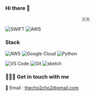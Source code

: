 ### Hi there 👋


<p align="center">
  <samp>
    🇰🇷 <br> 
  </samp>
</p>



![SWIFT](https://img.shields.io/static/v1?style=for-the-badge&logo=swift&message=SWIFT&label=&color=FA7343&labelColor=000000) 
![AWS](https://img.shields.io/badge/AWS-232F3E.svg?&style=for-the-badge&logo=Amazon%20AWS&logoColor=white&label=&color=232F3E&labelColor=000000)
### Stack
<img alt="AWS" src ="https://img.shields.io/badge/AWS-232F3E.svg?&style=for-the-badge&logo=Amazon%20AWS&logoColor=white"/>

<img alt="Google Cloud" src ="https://img.shields.io/badge/Google Cloud-4285F4.svg?&style=for-the-badge&logo=Google%20Cloud&logoColor=white"/>

<img alt="Python" src ="https://img.shields.io/badge/Python-3776AB.svg?&style=for-the-badge&logo=Python&logoColor=white"/>

![VS Code](https://img.shields.io/static/v1?style=for-the-badge&logo=visual-studio-code&message=VS%20Code&label=&color=007ACC&labelColor=000000)
![Git](https://img.shields.io/static/v1?style=for-the-badge&logo=git&message=Git&label=&color=F05032&labelColor=000000)
![sketch](https://img.shields.io/static/v1?style=for-the-badge&logo=sketch&message=SKETCH&label=&color=F7B500&labelColor=000000) 

<!-- 💎 Projects -->

### 🏄🏻‍♀️ Get in touch with me

📧 Email : thecho2cho2@gmail.com



<!--
**hajekim/hajekim** is a ✨ _special_ ✨ repository because its `README.md` (this file) appears on your GitHub profile.

Here are some ideas to get you started:

- 🔭 I’m currently working on ...
- 🌱 I’m currently learning ...
- 👯 I’m looking to collaborate on ...
- 🤔 I’m looking for help with ...
- 💬 Ask me about ...
- 📫 How to reach me: ...
- 😄 Pronouns: ...
- ⚡ Fun fact: ...
-->
